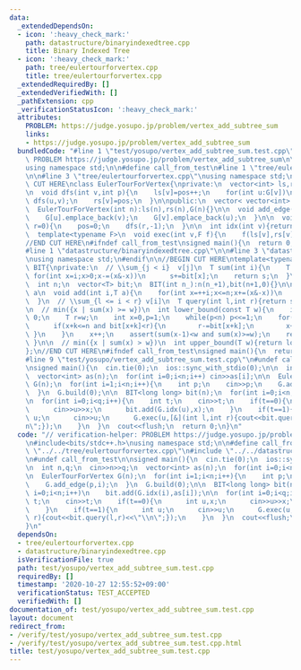 ```yaml
---
data:
  _extendedDependsOn:
  - icon: ':heavy_check_mark:'
    path: datastructure/binaryindexedtree.cpp
    title: Binary Indexed Tree
  - icon: ':heavy_check_mark:'
    path: tree/eulertourforvertex.cpp
    title: tree/eulertourforvertex.cpp
  _extendedRequiredBy: []
  _extendedVerifiedWith: []
  _pathExtension: cpp
  _verificationStatusIcon: ':heavy_check_mark:'
  attributes:
    PROBLEM: https://judge.yosupo.jp/problem/vertex_add_subtree_sum
    links:
    - https://judge.yosupo.jp/problem/vertex_add_subtree_sum
  bundledCode: "#line 1 \"test/yosupo/vertex_add_subtree_sum.test.cpp\"\n// verification-helper:\
    \ PROBLEM https://judge.yosupo.jp/problem/vertex_add_subtree_sum\n\n#include<bits/stdc++.h>\n\
    using namespace std;\n\n#define call_from_test\n#line 1 \"tree/eulertourforvertex.cpp\"\
    \n\n#line 3 \"tree/eulertourforvertex.cpp\"\nusing namespace std;\n#endif\n//BEGIN\
    \ CUT HERE\nclass EulerTourForVertex{\nprivate:\n  vector<int> ls,rs;\n  int pos;\n\
    \n  void dfs(int v,int p){\n    ls[v]=pos++;\n    for(int u:G[v])\n      if(u!=p)\
    \ dfs(u,v);\n    rs[v]=pos;\n  }\n\npublic:\n  vector< vector<int> > G;\n\n  EulerTourForVertex(){}\n\
    \  EulerTourForVertex(int n):ls(n),rs(n),G(n){}\n\n  void add_edge(int u,int v){\n\
    \    G[u].emplace_back(v);\n    G[v].emplace_back(u);\n  }\n\n  void build(int\
    \ r=0){\n    pos=0;\n    dfs(r,-1);\n  }\n\n  int idx(int v){return ls[v];}\n\n\
    \  template<typename F>\n  void exec(int v,F f){\n    f(ls[v],rs[v]);\n  }\n};\n\
    //END CUT HERE\n#ifndef call_from_test\nsigned main(){\n  return 0;\n}\n#endif\n\
    #line 1 \"datastructure/binaryindexedtree.cpp\"\n\n#line 3 \"datastructure/binaryindexedtree.cpp\"\
    \nusing namespace std;\n#endif\n\n//BEGIN CUT HERE\ntemplate<typename T>\nclass\
    \ BIT{\nprivate:\n  // \\sum_{j < i}  v[j]\n  T sum(int i){\n    T s(0);\n   \
    \ for(int x=i;x>0;x-=(x&-x))\n      s+=bit[x];\n    return s;\n  }\npublic:\n\
    \  int n;\n  vector<T> bit;\n  BIT(int n_):n(n_+1),bit(n+1,0){}\n\n  // v[i] +=\
    \ a\n  void add(int i,T a){\n    for(int x=++i;x<=n;x+=(x&-x))\n      bit[x]+=a;\n\
    \  }\n  // \\sum_{l <= i < r} v[i]\n  T query(int l,int r){return sum(r)-sum(l);}\n\
    \n  // min({x | sum(x) >= w})\n  int lower_bound(const T w){\n    if(w<=0) return\
    \ 0;\n    T r=w;\n    int x=0,p=1;\n    while(p<n) p<<=1;\n    for(int k=p;k>0;k>>=1){\n\
    \      if(x+k<=n and bit[x+k]<r){\n        r-=bit[x+k];\n        x+=k;\n     \
    \ }\n    }\n    x++;\n    assert(sum(x-1)<w and sum(x)>=w);\n    return x;\n \
    \ }\n\n  // min({x | sum(x) > w})\n  int upper_bound(T w){return lower_bound(w+1);}\n\
    };\n//END CUT HERE\n#ifndef call_from_test\nsigned main(){\n  return 0;\n}\n#endif\n\
    #line 9 \"test/yosupo/vertex_add_subtree_sum.test.cpp\"\n#undef call_from_test\n\
    \nsigned main(){\n  cin.tie(0);\n  ios::sync_with_stdio(0);\n\n  int n,q;\n  cin>>n>>q;\n\
    \  vector<int> as(n);\n  for(int i=0;i<n;i++) cin>>as[i];\n\n  EulerTourForVertex\
    \ G(n);\n  for(int i=1;i<n;i++){\n    int p;\n    cin>>p;\n    G.add_edge(p,i);\n\
    \  }\n  G.build(0);\n\n  BIT<long long> bit(n);\n  for(int i=0;i<n;i++)\n    bit.add(G.idx(i),as[i]);\n\
    \n  for(int i=0;i<q;i++){\n    int t;\n    cin>>t;\n    if(t==0){\n      int u,x;\n\
    \      cin>>u>>x;\n      bit.add(G.idx(u),x);\n    }\n    if(t==1){\n      int\
    \ u;\n      cin>>u;\n      G.exec(u,[&](int l,int r){cout<<bit.query(l,r)<<\"\\\
    n\";});\n    }\n  }\n  cout<<flush;\n  return 0;\n}\n"
  code: "// verification-helper: PROBLEM https://judge.yosupo.jp/problem/vertex_add_subtree_sum\n\
    \n#include<bits/stdc++.h>\nusing namespace std;\n\n#define call_from_test\n#include\
    \ \"../../tree/eulertourforvertex.cpp\"\n#include \"../../datastructure/binaryindexedtree.cpp\"\
    \n#undef call_from_test\n\nsigned main(){\n  cin.tie(0);\n  ios::sync_with_stdio(0);\n\
    \n  int n,q;\n  cin>>n>>q;\n  vector<int> as(n);\n  for(int i=0;i<n;i++) cin>>as[i];\n\
    \n  EulerTourForVertex G(n);\n  for(int i=1;i<n;i++){\n    int p;\n    cin>>p;\n\
    \    G.add_edge(p,i);\n  }\n  G.build(0);\n\n  BIT<long long> bit(n);\n  for(int\
    \ i=0;i<n;i++)\n    bit.add(G.idx(i),as[i]);\n\n  for(int i=0;i<q;i++){\n    int\
    \ t;\n    cin>>t;\n    if(t==0){\n      int u,x;\n      cin>>u>>x;\n      bit.add(G.idx(u),x);\n\
    \    }\n    if(t==1){\n      int u;\n      cin>>u;\n      G.exec(u,[&](int l,int\
    \ r){cout<<bit.query(l,r)<<\"\\n\";});\n    }\n  }\n  cout<<flush;\n  return 0;\n\
    }\n"
  dependsOn:
  - tree/eulertourforvertex.cpp
  - datastructure/binaryindexedtree.cpp
  isVerificationFile: true
  path: test/yosupo/vertex_add_subtree_sum.test.cpp
  requiredBy: []
  timestamp: '2020-10-27 12:55:52+09:00'
  verificationStatus: TEST_ACCEPTED
  verifiedWith: []
documentation_of: test/yosupo/vertex_add_subtree_sum.test.cpp
layout: document
redirect_from:
- /verify/test/yosupo/vertex_add_subtree_sum.test.cpp
- /verify/test/yosupo/vertex_add_subtree_sum.test.cpp.html
title: test/yosupo/vertex_add_subtree_sum.test.cpp
---
```

